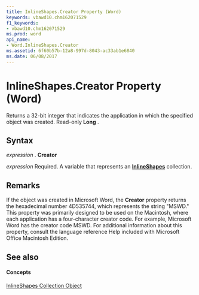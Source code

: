 ```yaml
---
title: InlineShapes.Creator Property (Word)
keywords: vbawd10.chm162071529
f1_keywords:
- vbawd10.chm162071529
ms.prod: word
api_name:
- Word.InlineShapes.Creator
ms.assetid: 6f60b57b-12a8-997d-8043-ac33ab1e6840
ms.date: 06/08/2017
---
```



# InlineShapes.Creator Property (Word)

Returns a 32-bit integer that indicates the application in which the specified object was created. Read-only  **Long** .


## Syntax

 _expression_ . **Creator**

 _expression_ Required. A variable that represents an **[InlineShapes](Word.inlineshapes.md)** collection.


## Remarks

If the object was created in Microsoft Word, the  **Creator** property returns the hexadecimal number 4D535744, which represents the string "MSWD." This property was primarily designed to be used on the Macintosh, where each application has a four-character creator code. For example, Microsoft Word has the creator code MSWD. For additional information about this property, consult the language reference Help included with Microsoft Office Macintosh Edition.


## See also


#### Concepts


[InlineShapes Collection Object](Word.inlineshapes.md)

